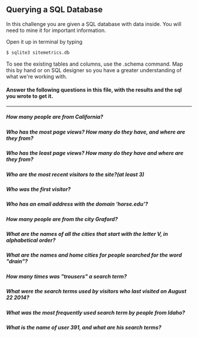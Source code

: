 ## Querying a SQL Database

In this challenge you are given a SQL database with data inside. You will need to mine it for important information.

Open it up in terminal by typing
```bash
$ sqlite3 sitemetrics.db
```
To see the existing tables and columns, use the .schema command. Map this by hand or on SQL designer so you have a greater understanding of what we're working with.

#### Answer the following questions in this file, with the results and the sql you wrote to get it.
-------------

##### How many people are from California?  

##### Who has the most page views? How many do they have, and where are they from?

##### Who has the least page views? How many do they have and where are they from?

##### Who are the most recent visitors to the site?(at least 3)

##### Who was the first visitor?

##### Who has an email address with the domain 'horse.edu'?

##### How many people are from the city Graford?

##### What are the names of all the cities that start with the letter V, in alphabetical order?

##### What are the names and home cities for people searched for the word "drain"?

##### How many times was "trousers" a search term?

##### What were the search terms used by visitors who last visited on August 22 2014?

##### What was the most frequently used search term by people from Idaho?

##### What is the name of user 391, and what are his search terms?

